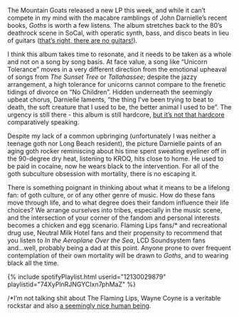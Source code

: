 The Mountain Goats released a new LP this week, and while it can’t compete in my mind with the macabre ramblings of John Darnielle’s recent books, *Goths* is worth a few listens. The album stretches back to the 80’s deathrock scene in SoCal, with operatic synth, bass, and disco beats in lieu of guitars ([that’s right, there are no guitars!]( https://themountaingoats.bandcamp.com/album/goths)). 
 
I think this album takes time to resonate, and it needs to be taken as a whole and not on a song by song basis. At face value, a song like “Unicorn Tolerance” moves in a very different direction from the emotional upheaval of songs from *The Sunset Tree* or *Tallahassee*; despite the jazzy arrangement, a high tolerance for unicorns cannot compare to the frenetic tidings of divorce on “No Children”. Hidden underneath the seemingly upbeat chorus, Darnielle laments, “the thing I've been trying to beat to death, the soft creature that I used to be, the better animal I used to be”. The urgency is still there - this album is still hardcore, [but it’s not that hardcore](https://open.spotify.com/track/00OFG4k3TZhUlXqMPddi2I) comparatively speaking. 
 
Despite my lack of a common upbringing (unfortunately I was neither a teenage goth nor Long Beach resident), the picture Darnielle paints of an aging goth rocker reminiscing about his time spent sweating eyeliner off in the 90-degree dry heat, listening to KROQ, hits close to home. He used to be paid in cocaine, now he wears black to the intervention. For all of the goth subculture obsession with mortality, there is no escaping it. 
 
There is something poignant in thinking about what it means to be a lifelong fan: of goth culture, or of any other genre of music. How do these fans move through life, and to what degree does their fandom influence their life choices? We arrange ourselves into tribes, especially in the music scene, and the intersection of your corner of the fandom and personal interests becomes a chicken and egg scenario. Flaming Lips fans/* and recreational drug use, Neutral Milk Hotel fans and their propensity to recommend that you listen to *In the Aeroplane Over the Sea*, LCD Soundsystem fans and...well, probably being a dad at this point. Anyone prone to over frequent contemplation of their own mortality will be drawn to *Goths*, and to wearing black all the time. 
 
{% include spotifyPlaylist.html userid="12130029879" playlistid="74XyPlnRJNGYCIxn7phMaZ" %}
 
/*I’m not talking shit about The Flaming Lips, Wayne Coyne is a veritable rockstar and also [a seemingly nice human being](https://twitter.com/hirshhorn/status/838872291559804928?lang=en).
